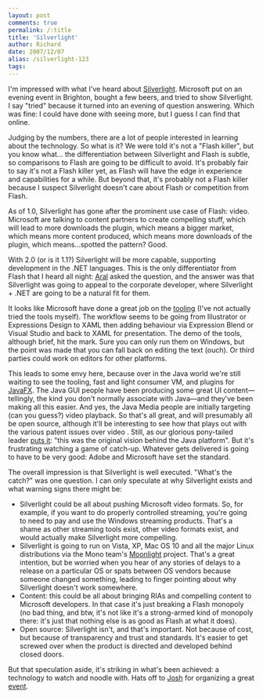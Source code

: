 ```yaml
---
layout: post
comments: true
permalink: /:title
title: 'Silverlight'
author: Richard
date: 2007/12/07
alias: /silverlight-123
tags:
---
```


I'm impressed with what I've heard about [Silverlight][]. Microsoft put
on an evening event in Brighton, bought a few beers, and tried to show
Silverlight. I say "tried" because it turned into an evening of question
answering. Which was fine: I could have done with seeing more, but I
guess I can find that online.

Judging by the numbers, there are a lot of people interested in learning
about the technology. So what is it? We were told it's not a "Flash
killer", but you know what... the differentiation between Silverlight
and Flash is subtle, so comparisons to Flash are going to be difficult
to avoid. It's probably fair to say it's not a Flash killer yet, as
Flash will have the edge in experience and capabilities for a while. But
beyond that, it's probably not a Flash killer because I suspect
Silverlight doesn't care about Flash or competition from Flash.

As of 1.0, Silverlight has gone after the prominent use case of Flash:
video. Microsoft are talking to content partners to create compelling
stuff, which will lead to more downloads the plugin, which means a
bigger market, which means more content produced, which means more
downloads of the plugin, which means...spotted the pattern? Good.

With 2.0 (or is it 1.1?) Silverlight will be more capable, supporting
development in the .NET languages. This is the only differentiator from
Flash that I heard all night: [Aral][] asked the question, and the
answer was that Silverlight was going to appeal to the corporate
developer, where Silverlight + .NET are going to be a natural fit for
them.

It looks like Microsoft have done a great job on the [tooling][] (I've
not actually tried the tools myself). The workflow seems to be going
from Illustrator or Expressions Design to XAML then adding behaviour via
Expression Blend or Visual Studio and back to XAML for presentation. The
demo of the tools, although brief, hit the mark. Sure you can only run
them on Windows, but the point was made that you can fall back on
editing the text (ouch). Or third parties could work on editors for
other platforms.

This leads to some envy here, because over in the Java world we're still
waiting to see the tooling, fast and light consumer VM, and plugins for
[JavaFX][]. The Java GUI people have been producing some great UI
content—tellingly, the kind you don't normally associate with Java—and
they've been making all this easier. And yes, the Java Media people are
initially targeting (can you guess?) video playback. So that's all
great, and will presumably all be open source, although it'll be
interesting to see how that plays out with the various patent issues
over video . Still, as our glorious pony-tailed leader [puts it][]:
"this was the original vision behind the Java platform". But it's
frustrating watching a game of catch-up. Whatever gets delivered is
going to have to be very good: Adobe and Microsoft have set the
standard.

The overall impression is that Silverlight is well executed. "What's the
catch?" was one question. I can only speculate at why Silverlight exists
and what warning signs there might be:

-   Silverlight could be all about pushing Microsoft video formats. So,
for example, if you want to do properly controlled streaming, you're
going to need to pay and use the Windows streaming products. That's
a shame as other streaming tools exist, other video formats exist,
and would actually make Silverlight more compelling.
-   Silverlight is going to run on Vista, XP, Mac OS 10 and all the
major Linux distributions via the Mono team's [Moonlight][] project.
That's a great intention, but be worried when you hear of any
stories of delays to a release on a particular OS or spats between
OS vendors because someone changed something, leading to finger
pointing about why Silverlight doesn't work somewhere.
-   Content: this could be all about bringing RIAs and compelling
content to Microsoft developers. In that case it's just breaking a
Flash monopoly (no bad thing, and btw, it's not like it's a
strong-armed kind of monopoly there: it's just that nothing else is
as good as Flash at what it does).
-   Open source: Silverlight isn't, and that's important. Not because of
cost, but because of transparency and trust and standards. It's
easier to get screwed over when the product is directed and
developed behind closed doors.

But that speculation aside, it's striking in what's been achieved: a
technology to watch and noodle with. Hats off to [Josh][] for organizing
a great [event][].


  [Silverlight]: http://silverlight.net/
  [Aral]: http://aralbalkan.com/
  [tooling]: http://www.microsoft.com/expression/
  [JavaFX]: http://www.sun.com/software/javafx/index.jsp
  [puts it]: http://blogs.sun.com/jonathan/entry/when_not_where
  [Moonlight]: http://en.wikipedia.org/wiki/Moonlight_%28runtime%29
  [Josh]: http://www.joshrussell.com/
  [event]: http://upcoming.yahoo.com/event/322716/
